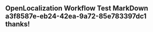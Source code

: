 <properties
ms.topic="hero-topic"
ms.test1="hero-topic"
ms.test2="test"/>


## OpenLocalization Workflow Test MarkDown a3f8587e-eb24-42ea-9a72-85e783397dc1 thanks!



<!--HONumber=Jul16_HO3-->


